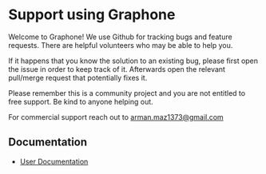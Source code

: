# Support using Graphone

Welcome to Graphone! We use Github for tracking bugs and feature requests.
There are helpful volunteers who may be able to help you.

If it happens that you know the solution to an existing bug, please first open the issue in order to keep track of it.
Afterwards open the relevant pull/merge request that potentially fixes it.

Please remember this is a community project and you are not entitled to free support.
Be kind to anyone helping out.

For commercial support reach out to arman.maz1373@gmail.com

## Documentation
  * [User Documentation](/docs)
